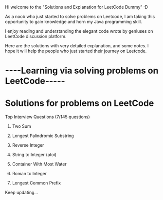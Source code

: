 Hi welcome to the "Solutions and Explanation for LeetCode Dummy" :D

As a noob who just started to solve problems on Leetcode, I am taking this
opportunity to gain knowledge and horn my Java programming skill.

I enjoy reading and understanding the elegant code wrote by geniuses on LeetCode discussion platform.

Here are the solutions with very detailed explanation, and some notes. I hope it will help the people who just started their journey
on Leetcode.

#  ----Learning via solving problems on LeetCode-----
#  Solutions for problems on LeetCode
Top Interview Questions (7/145 questions)

1. Two Sum

5. Longest Palindromic Substring

7. Reverse Integer

8. String to Integer (atoi)

11. Container With Most Water

13. Roman to Integer

14. Longest Common Prefix

Keep updating...

